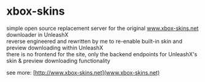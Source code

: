 # xbox-skins

simple open source replacement server for the original www.xbox-skins.net downloader in UnleashX  
reverse engineered and rewritten by me to re-enable built-in skin and preview downloading within UnleashX  
there is no frontend for the site, only the backend endpoints for UnleashX's skin & preview downloading functionality  

see more: [http://www.xbox-skins.net](www.xbox-skins.net)
